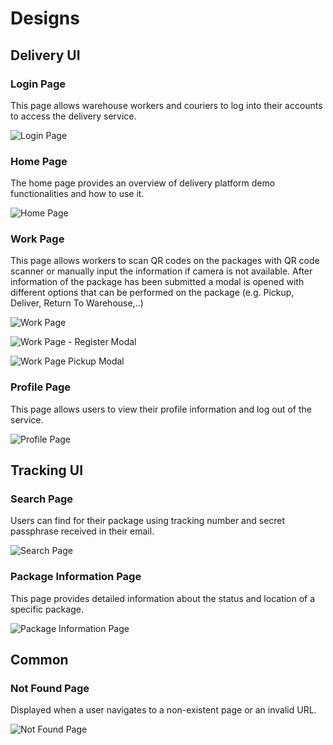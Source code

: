# Designs

## Delivery UI

### Login Page

This page allows warehouse workers and couriers to log into their accounts to access the delivery service.

![Login Page](./assets/designs/delivery-ui-login.png)

### Home Page

The home page provides an overview of delivery platform demo functionalities and how to use it.

![Home Page](./assets/designs/delivery-ui-home.png)

### Work Page

This page allows workers to scan QR codes on the packages with QR code scanner or manually input the information if camera is not available.
After information of the package has been submitted a modal is opened with different options that can be performed on the package (e.g. Pickup, Deliver, Return To Warehouse,..)

![Work Page](./assets/designs/delivery-ui-work.png)

![Work Page - Register Modal](./assets/designs/delivery-ui-register-modal.png)

![Work Page Pickup Modal](./assets/designs/delivery-ui-pickup-modal.png)

### Profile Page

This page allows users to view their profile information and log out of the service.

![Profile Page](./assets/designs/delivery-ui-profile.png)

## Tracking UI

### Search Page

Users can find for their package using tracking number and secret passphrase received in their email.

![Search Page](./assets/designs/tracking-ui-search.png)

### Package Information Page

This page provides detailed information about the status and location of a specific package.

![Package Information Page](./assets/designs/tracking-ui-package-information.png)

## Common

### Not Found Page

Displayed when a user navigates to a non-existent page or an invalid URL.

![Not Found Page](./assets/designs/not-found.png)
